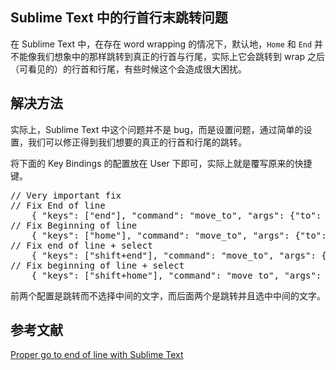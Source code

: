 ## Sublime Text 中的行首行末跳转问题
在 Sublime Text 中，在存在 word wrapping 的情况下，默认地，`Home` 和 `End` 并不能像我们想象中的那样跳转到真正的行首与行尾，实际上它会跳转到 wrap 之后（可看见的）的行首和行尾，有些时候这个会造成很大困扰。

## 解决方法
实际上，Sublime Text 中这个问题并不是 bug，而是设置问题，通过简单的设置，我们可以修正得到我们想要的真正的行首和行尾的跳转。

将下面的 Key Bindings 的配置放在 User 下即可，实际上就是覆写原来的快捷键。

<pre class="lang:json decode:true " >
// Very important fix
// Fix End of line
    { "keys": ["end"], "command": "move_to", "args": {"to": "hardeol", "extend": false} },
// Fix Beginning of line
    { "keys": ["home"], "command": "move_to", "args": {"to": "hardbol", "extend": false} },
// Fix end of line + select
    { "keys": ["shift+end"], "command": "move_to", "args": {"to": "hardeol", "extend": true} },
// Fix beginning of line + select
    { "keys": ["shift+home"], "command": "move_to", "args": {"to": "hardbol", "extend": true} },
</pre>

前两个配置是跳转而不选择中间的文字，而后面两个是跳转并且选中中间的文字。

## 参考文献
[Proper go to end of line with Sublime Text](http://wesbos.com/sublime-text-end-of-line-wrap/)
